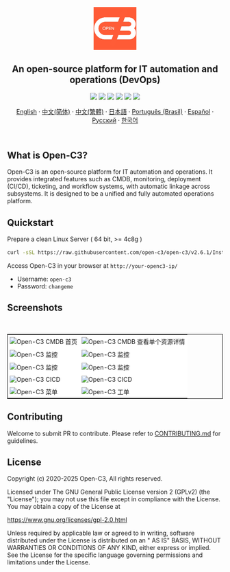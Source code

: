 <div align="center">
  <a name="readme-top"></a>
  <a href="https://www.open-c3.online/demo.html" target="_blank"><img src="/c3-front/src/assets/images/open-c3-logo.jpeg" alt="Open-C3" width="100" /></a>
  
## An open-source platform for IT automation and operations (DevOps)

[![][license-shield]][license-link]
[![][docs-shield]][docs-link]
[![][guide-shield]][guide-link]
[![][docker-shield]][docker-link]
[![][github-release-shield]][github-release-link]
[![][github-stars-shield]][github-stars-link]

[English](/README.md) · [中文(简体)](/readmes/README.zh-hans.md) · [中文(繁體)](/readmes/README.zh-hant.md) · [日本語](/readmes/README.ja.md) · [Português (Brasil)](/readmes/README.pt-br.md) · [Español](/readmes/README.es.md) · [Русский](/readmes/README.ru.md) · [한국어](/readmes/README.ko.md)

</div>
<br/>

## What is Open-C3?

Open-C3 is an open-source platform for IT automation and operations. It provides integrated features such as CMDB, monitoring, deployment (CI/CD), ticketing, and workflow systems, with automatic linkage across subsystems. It is designed to be a unified and fully automated operations platform.

## Quickstart

Prepare a clean Linux Server ( 64 bit, >= 4c8g )

```sh
curl -sSL https://raw.githubusercontent.com/open-c3/open-c3/v2.6.1/Installer/scripts/single.sh | OPENC3VERSION=v2.6.1 bash -s install 10.10.10.10
```

Access Open-C3 in your browser at `http://your-openc3-ip/`
- Username: `open-c3`
- Password: `changeme`

## Screenshots
<table style="border-collapse: collapse; border: 1px solid black;">
  <tr>
    <td style="padding: 5px;background-color:#fff;"><img src= "https://github.com/user-attachments/assets/c3070a34-f1e4-42a9-b240-79056909e00b" alt="Open-C3 CMDB 首页"   /></td>
    <td style="padding: 5px;background-color:#fff;"><img src= "https://github.com/user-attachments/assets/15aff287-4cf1-4eed-8567-65567020df07" alt="Open-C3 CMDB 查看单个资源详情"   /></td>    
  </tr>
  <tr>
    <td style="padding: 5px;background-color:#fff;"><img src= "https://github.com/user-attachments/assets/ac21234e-71ec-49b3-9dd5-c02cf85ed1d8" alt="Open-C3 监控"   /></td>
    <td style="padding: 5px;background-color:#fff;"><img src= "https://github.com/user-attachments/assets/45ba808d-6d89-4aac-b09b-cc6fef4bad33" alt="Open-C3 监控"   /></td>
  </tr>
  <tr>
    <td style="padding: 5px;background-color:#fff;"><img src= "https://github.com/user-attachments/assets/1d52a93f-6b12-46df-ba1c-cad46ea66793" alt="Open-C3 监控"   /></td>     
    <td style="padding: 5px;background-color:#fff;"><img src= "https://github.com/user-attachments/assets/e3f50373-115b-42f4-86a3-9bd5afa085b7" alt="Open-C3 监控"   /></td>
  </tr>
  <tr>
    <td style="padding: 5px;background-color:#fff;"><img src= "https://github.com/user-attachments/assets/584b374f-b3e0-4321-a5a6-96c7be3eeea1" alt="Open-C3 CICD"   /></td>
    <td style="padding: 5px;background-color:#fff;"><img src= "https://github.com/user-attachments/assets/2bc1a7c2-07d9-4cf8-aa35-7e507cee5ef0" alt="Open-C3 CICD"   /></td>
  </tr>
  <tr>
    <td style="padding: 5px;background-color:#fff;"><img src= "https://github.com/user-attachments/assets/fd5a7401-0c4c-4218-b12a-905a59360423" alt="Open-C3 菜单"   /></td>
    <td style="padding: 5px;background-color:#fff;"><img src= "https://github.com/user-attachments/assets/9292eb7a-bba6-4477-af75-8c99f57af410" alt="Open-C3 工单"   /></td>
  </tr>
</table>


## Contributing

Welcome to submit PR to contribute. Please refer to [CONTRIBUTING.md][contributing-link] for guidelines.

## License
Copyright (c) 2020-2025 Open-C3, All rights reserved.

Licensed under The GNU General Public License version 2 (GPLv2) (the "License"); you may not use this file except in compliance with the License. You may obtain a copy of the License at

https://www.gnu.org/licenses/gpl-2.0.html

Unless required by applicable law or agreed to in writing, software distributed under the License is distributed on an " AS IS" BASIS, WITHOUT WARRANTIES OR CONDITIONS OF ANY KIND, either express or implied. See the License for the specific language governing permissions and limitations under the License.


<!-- Open-C3 official link -->
[docs-link]: https://open-c3.github.io
[guide-link]: https://open-c3-guide.github.io
[contributing-link]: /CONTRIBUTING.md

<!-- Open-C3 Other link-->
[license-link]: https://www.gnu.org/licenses/gpl-2.0.html
[docker-link]: https://hub.docker.com/u/openc3
[github-release-link]: https://github.com/open-c3/open-c3/releases/latest
[github-stars-link]: https://github.com/open-c3/open-c3
[github-issues-link]: https://github.com/open-c3/open-c3/issues

<!-- Shield link-->
[docs-shield]: /documentation.svg
[github-release-shield]: /release.svg
[github-stars-shield]: https://img.shields.io/github/stars/open-c3/open-c3?color=%231890FF&style=flat-square   
[docker-shield]: /openc3_docker_all.svg
[license-shield]: /GPL-2.0.svg
[guide-shield]: https://img.shields.io/badge/guide-x?color=blue
